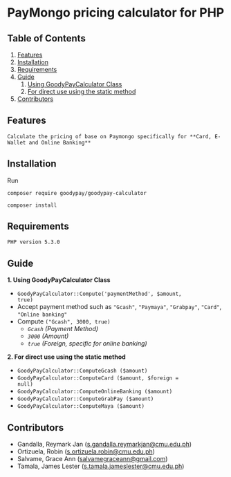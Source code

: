# PayMongo pricing calculator for PHP

## Table of Contents
1. [Features](#Features)
2. [Installation](#Installation)
3. [Requirements](#Requirements)
4. [Guide](#Guide)
    1. [Using GoodyPayCalculator Class](#Class)
    2. [For direct use using the static method](#Method)
5. [Contributors](#Contributors)

## Features<a name="Features"></a>

```
Calculate the pricing of base on Paymongo specifically for **Card, E-Wallet and Online Banking**
```
## Installation<a name="Installation"></a>

Run

```
composer require goodypay/goodypay-calculator

composer install
```

## Requirements<a name="Requirements"></a>


```
PHP version 5.3.0

```

## Guide<a name="Guide"></a>


**1. Using GoodyPayCalculator Class**<a name="Class"></a>

- <code>GoodyPayCalculator::Compute('paymentMethod', $amount, true)</code>
- Accept payment method such as <code>"Gcash"</code>, <code>"Paymaya"</code>, <code>"Grabpay"</code>, <code>"Card"</code>, <code>"Online banking"</code>
- Compute <code>("Gcash", 3000, true)</code>
    - *<code>Gcash</code> (Payment Method)*
    - *<code>3000</code> (Amount)*
    - *<code>true</code> (Foreign, specific for online banking)*

**2. For direct use using the static method**<a name="Method"></a>

- <code>GoodyPayCalculator::ComputeGcash ($amount)</code>
- <code>GoodyPayCalculator::ComputeCard ($amount, $foreign = null)</code>
- <code>GoodyPayCalculator::ComputeOnlineBanking ($amount)</code>
- <code>GoodyPayCalculator::ComputeGrabPay ($amount)</code>
- <code>GoodyPayCalculator::ComputeMaya ($amount)</code>


## Contributors<a name="Contributors"></a>

- Gandalla, Reymark Jan (s.gandalla.reymarkjan@cmu.edu.ph)
- Ortizuela, Robin (s.ortizuela.robin@cmu.edu.ph)
- Salvame, Grace Ann (salvamegraceann@gmail.com)
- Tamala, James Lester (s.tamala.jameslester@cmu.edu.ph)


